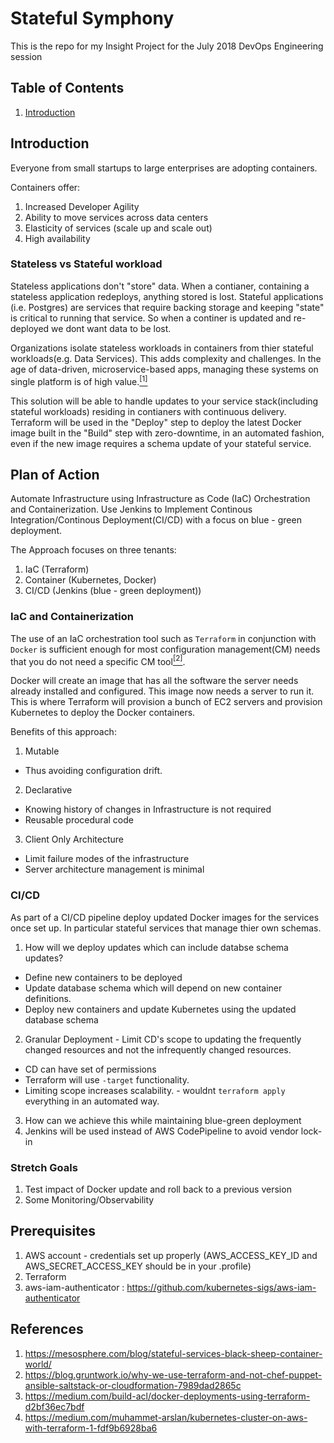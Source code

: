 # Stateful Symphony
This is the repo for my Insight Project for the July 2018 DevOps Engineering session 

## Table of Contents
1. [Introduction](README.md#introduction)

## Introduction
Everyone from small startups to large enterprises are adopting containers.

Containers offer:
 1. Increased Developer Agility
 2. Ability to move services across data centers
 3. Elasticity of services (scale up and scale out)
 4. High availability

### Stateless vs Stateful workload
Stateless applications don't "store" data. When a contianer, containing a stateless application redeploys, anything stored is lost. Stateful applications (i.e. Postgres) are services that require backing storage and keeping "state" is critical to running that service. So when a continer is updated and re-deployed we dont want data to be lost.

Organizations isolate stateless workloads in containers from thier stateful workloads(e.g. Data Services). This adds complexity and challenges. In the age of data-driven, microservice-based apps, managing these systems on single platform is of high value.[<sup>[1]</sup>](README.md#Refrences#1)

This solution will be able to handle updates to your service stack(including stateful workloads) residing in contianers with continuous delivery. Terraform will be used in the "Deploy" step to deploy the latest Docker image built in the "Build" step with zero-downtime, in an automated fashion, even if the new image requires a schema update of your stateful service.

## Plan of Action
Automate Infrastructure using Infrastructure as Code (IaC) Orchestration and Containerization. Use Jenkins to Implement Continous Integration/Continous Deployment(CI/CD) with a focus on blue - green deployment. 

The Approach focuses on three tenants:
1. IaC (Terraform)
2. Container (Kubernetes, Docker)
3. CI/CD (Jenkins (blue - green deployment))

### IaC and Containerization
The use of an IaC orchestration tool such as `Terraform` in conjunction with `Docker` is sufficient enough for most configuration management(CM) needs that you do not need a specific CM tool[<sup>[2]</sup>](README.md#Refrences#2).

Docker will create an image that has all the software the server needs already installed and configured.
This image now needs a server to run it. This is where Terraform will provision a bunch of EC2 servers and provision Kubernetes to deploy the Docker containers.

Benefits of this approach:
1. Mutable
  * Thus avoiding configuration drift.
2. Declarative 
  * Knowing history of changes in Infrastructure is not required
  * Reusable procedural code
3. Client Only Architecture
  * Limit failure modes of the infrastructure
  * Server architecture management is minimal

### CI/CD
As part of a CI/CD pipeline deploy updated Docker images for the services once set up. In particular stateful services that manage thier own schemas.
 1. How will we deploy updates which can include databse schema updates?
   * Define new containers to be deployed
   * Update database schema which will depend on new container definitions.
   * Deploy new containers and update Kubernetes using the updated database schema
 2. Granular Deployment - Limit CD's scope to updating the frequently changed resources and not the infrequently changed resources.
   * CD can have set of permissions
   * Terraform will use `-target` functionality.
   * Limiting scope increases scalability. - wouldnt `terraform apply` everything in an automated way.
 3. How can we achieve this while maintaining blue-green deployment
 4. Jenkins will be used instead of AWS CodePipeline to avoid vendor lock-in

### Stretch Goals
1. Test impact of Docker update and roll back to a previous version
2. Some Monitoring/Observability

## Prerequisites

1. AWS account - credentials set up properly (AWS_ACCESS_KEY_ID and AWS_SECRET_ACCESS_KEY should be in your .profile)
2. Terraform
3. aws-iam-authenticator : https://github.com/kubernetes-sigs/aws-iam-authenticator

## References
1. https://mesosphere.com/blog/stateful-services-black-sheep-container-world/
2. https://blog.gruntwork.io/why-we-use-terraform-and-not-chef-puppet-ansible-saltstack-or-cloudformation-7989dad2865c
3. https://medium.com/build-acl/docker-deployments-using-terraform-d2bf36ec7bdf
4. https://medium.com/muhammet-arslan/kubernetes-cluster-on-aws-with-terraform-1-fdf9b6928ba6

